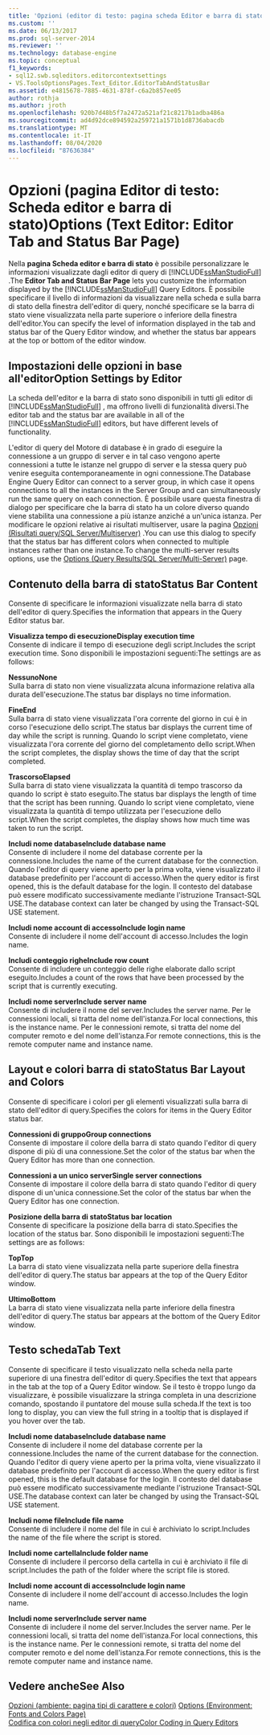 ```yaml
---
title: 'Opzioni (editor di testo: pagina scheda Editor e barra di stato) | Microsoft Docs'
ms.custom: ''
ms.date: 06/13/2017
ms.prod: sql-server-2014
ms.reviewer: ''
ms.technology: database-engine
ms.topic: conceptual
f1_keywords:
- sql12.swb.sqleditors.editorcontextsettings
- VS.ToolsOptionsPages.Text_Editor.EditorTabAndStatusBar
ms.assetid: e4815678-7885-4631-878f-c6a2b857ee05
author: rothja
ms.author: jroth
ms.openlocfilehash: 920b7d48b5f7a2472a521af21c8217b1adba486a
ms.sourcegitcommit: ad4d92dce894592a259721a1571b1d8736abacdb
ms.translationtype: MT
ms.contentlocale: it-IT
ms.lasthandoff: 08/04/2020
ms.locfileid: "87636384"
---
```

# <a name="options-text-editor-editor-tab-and-status-bar-page"></a><span data-ttu-id="07d5d-102">Opzioni (pagina Editor di testo: Scheda editor e barra di stato)</span><span class="sxs-lookup"><span data-stu-id="07d5d-102">Options (Text Editor: Editor Tab and Status Bar Page)</span></span>
  <span data-ttu-id="07d5d-103">Nella **pagina Scheda editor e barra di stato** è possibile personalizzare le informazioni visualizzate dagli editor di query di [!INCLUDE[ssManStudioFull](../includes/ssmanstudiofull-md.md)] .</span><span class="sxs-lookup"><span data-stu-id="07d5d-103">The **Editor Tab and Status Bar Page** lets you customize the information displayed by the [!INCLUDE[ssManStudioFull](../includes/ssmanstudiofull-md.md)] Query Editors.</span></span> <span data-ttu-id="07d5d-104">È possibile specificare il livello di informazioni da visualizzare nella scheda e sulla barra di stato della finestra dell'editor di query, nonché specificare se la barra di stato viene visualizzata nella parte superiore o inferiore della finestra dell'editor.</span><span class="sxs-lookup"><span data-stu-id="07d5d-104">You can specify the level of information displayed in the tab and status bar of the Query Editor window, and whether the status bar appears at the top or bottom of the editor window.</span></span>  
  
## <a name="option-settings-by-editor"></a><span data-ttu-id="07d5d-105">Impostazioni delle opzioni in base all'editor</span><span class="sxs-lookup"><span data-stu-id="07d5d-105">Option Settings by Editor</span></span>  
 <span data-ttu-id="07d5d-106">La scheda dell'editor e la barra di stato sono disponibili in tutti gli editor di [!INCLUDE[ssManStudioFull](../includes/ssmanstudiofull-md.md)] , ma offrono livelli di funzionalità diversi.</span><span class="sxs-lookup"><span data-stu-id="07d5d-106">The editor tab and the status bar are available in all of the [!INCLUDE[ssManStudioFull](../includes/ssmanstudiofull-md.md)] editors, but have different levels of functionality.</span></span>  
  
 <span data-ttu-id="07d5d-107">L'editor di query del Motore di database è in grado di eseguire la connessione a un gruppo di server e in tal caso vengono aperte connessioni a tutte le istanze nel gruppo di server e la stessa query può venire eseguita contemporaneamente in ogni connessione.</span><span class="sxs-lookup"><span data-stu-id="07d5d-107">The Database Engine Query Editor can connect to a server group, in which case it opens connections to all the instances in the Server Group and can simultaneously run the same query on each connection.</span></span> <span data-ttu-id="07d5d-108">È possibile usare questa finestra di dialogo per specificare che la barra di stato ha un colore diverso quando viene stabilita una connessione a più istanze anziché a un'unica istanza. Per modificare le opzioni relative ai risultati multiserver, usare la pagina [Opzioni (Risultati query/SQL Server/Multiserver)](../../2014/database-engine/options-query-results-sql-server-multi-server.md) .</span><span class="sxs-lookup"><span data-stu-id="07d5d-108">You can use this dialog to specify that the status bar has different colors when connected to multiple instances rather than one instance.To change the multi-server results options, use the [Options (Query Results/SQL Server/Multi-Server)](../../2014/database-engine/options-query-results-sql-server-multi-server.md) page.</span></span>  
  
## <a name="status-bar-content"></a><span data-ttu-id="07d5d-109">Contenuto della barra di stato</span><span class="sxs-lookup"><span data-stu-id="07d5d-109">Status Bar Content</span></span>  
 <span data-ttu-id="07d5d-110">Consente di specificare le informazioni visualizzate nella barra di stato dell'editor di query.</span><span class="sxs-lookup"><span data-stu-id="07d5d-110">Specifies the information that appears in the Query Editor status bar.</span></span>  
  
 <span data-ttu-id="07d5d-111">**Visualizza tempo di esecuzione**</span><span class="sxs-lookup"><span data-stu-id="07d5d-111">**Display execution time**</span></span>  
 <span data-ttu-id="07d5d-112">Consente di indicare il tempo di esecuzione degli script.</span><span class="sxs-lookup"><span data-stu-id="07d5d-112">Includes the script execution time.</span></span> <span data-ttu-id="07d5d-113">Sono disponibili le impostazioni seguenti:</span><span class="sxs-lookup"><span data-stu-id="07d5d-113">The settings are as follows:</span></span>  
  
 <span data-ttu-id="07d5d-114">**Nessuno**</span><span class="sxs-lookup"><span data-stu-id="07d5d-114">**None**</span></span>  
 <span data-ttu-id="07d5d-115">Sulla barra di stato non viene visualizzata alcuna informazione relativa alla durata dell'esecuzione.</span><span class="sxs-lookup"><span data-stu-id="07d5d-115">The status bar displays no time information.</span></span>  
  
 <span data-ttu-id="07d5d-116">**Fine**</span><span class="sxs-lookup"><span data-stu-id="07d5d-116">**End**</span></span>  
 <span data-ttu-id="07d5d-117">Sulla barra di stato viene visualizzata l'ora corrente del giorno in cui è in corso l'esecuzione dello script.</span><span class="sxs-lookup"><span data-stu-id="07d5d-117">The status bar displays the current time of day while the script is running.</span></span> <span data-ttu-id="07d5d-118">Quando lo script viene completato, viene visualizzata l'ora corrente del giorno del completamento dello script.</span><span class="sxs-lookup"><span data-stu-id="07d5d-118">When the script completes, the display shows the time of day that the script completed.</span></span>  
  
 <span data-ttu-id="07d5d-119">**Trascorso**</span><span class="sxs-lookup"><span data-stu-id="07d5d-119">**Elapsed**</span></span>  
 <span data-ttu-id="07d5d-120">Sulla barra di stato viene visualizzata la quantità di tempo trascorso da quando lo script è stato eseguito.</span><span class="sxs-lookup"><span data-stu-id="07d5d-120">The status bar displays the length of time that the script has been running.</span></span> <span data-ttu-id="07d5d-121">Quando lo script viene completato, viene visualizzata la quantità di tempo utilizzata per l'esecuzione dello script.</span><span class="sxs-lookup"><span data-stu-id="07d5d-121">When the script completes, the display shows how much time was taken to run the script.</span></span>  
  
 <span data-ttu-id="07d5d-122">**Includi nome database**</span><span class="sxs-lookup"><span data-stu-id="07d5d-122">**Include database name**</span></span>  
 <span data-ttu-id="07d5d-123">Consente di includere il nome del database corrente per la connessione.</span><span class="sxs-lookup"><span data-stu-id="07d5d-123">Includes the name of the current database for the connection.</span></span> <span data-ttu-id="07d5d-124">Quando l'editor di query viene aperto per la prima volta, viene visualizzato il database predefinito per l'account di accesso.</span><span class="sxs-lookup"><span data-stu-id="07d5d-124">When the query editor is first opened, this is the default database for the login.</span></span> <span data-ttu-id="07d5d-125">Il contesto del database può essere modificato successivamente mediante l'istruzione Transact-SQL USE.</span><span class="sxs-lookup"><span data-stu-id="07d5d-125">The database context can later be changed by using the Transact-SQL USE statement.</span></span>  
  
 <span data-ttu-id="07d5d-126">**Includi nome account di accesso**</span><span class="sxs-lookup"><span data-stu-id="07d5d-126">**Include login name**</span></span>  
 <span data-ttu-id="07d5d-127">Consente di includere il nome dell'account di accesso.</span><span class="sxs-lookup"><span data-stu-id="07d5d-127">Includes the login name.</span></span>  
  
 <span data-ttu-id="07d5d-128">**Includi conteggio righe**</span><span class="sxs-lookup"><span data-stu-id="07d5d-128">**Include row count**</span></span>  
 <span data-ttu-id="07d5d-129">Consente di includere un conteggio delle righe elaborate dallo script eseguito.</span><span class="sxs-lookup"><span data-stu-id="07d5d-129">Includes a count of the rows that have been processed by the script that is currently executing.</span></span>  
  
 <span data-ttu-id="07d5d-130">**Includi nome server**</span><span class="sxs-lookup"><span data-stu-id="07d5d-130">**Include server name**</span></span>  
 <span data-ttu-id="07d5d-131">Consente di includere il nome del server.</span><span class="sxs-lookup"><span data-stu-id="07d5d-131">Includes the server name.</span></span> <span data-ttu-id="07d5d-132">Per le connessioni locali, si tratta del nome dell'istanza.</span><span class="sxs-lookup"><span data-stu-id="07d5d-132">For local connections, this is the instance name.</span></span> <span data-ttu-id="07d5d-133">Per le connessioni remote, si tratta del nome del computer remoto e del nome dell'istanza.</span><span class="sxs-lookup"><span data-stu-id="07d5d-133">For remote connections, this is the remote computer name and instance name.</span></span>  
  
## <a name="status-bar-layout-and-colors"></a><span data-ttu-id="07d5d-134">Layout e colori barra di stato</span><span class="sxs-lookup"><span data-stu-id="07d5d-134">Status Bar Layout and Colors</span></span>  
 <span data-ttu-id="07d5d-135">Consente di specificare i colori per gli elementi visualizzati sulla barra di stato dell'editor di query.</span><span class="sxs-lookup"><span data-stu-id="07d5d-135">Specifies the colors for items in the Query Editor status bar.</span></span>  
  
 <span data-ttu-id="07d5d-136">**Connessioni di gruppo**</span><span class="sxs-lookup"><span data-stu-id="07d5d-136">**Group connections**</span></span>  
 <span data-ttu-id="07d5d-137">Consente di impostare il colore della barra di stato quando l'editor di query dispone di più di una connessione.</span><span class="sxs-lookup"><span data-stu-id="07d5d-137">Set the color of the status bar when the Query Editor has more than one connection.</span></span>  
  
 <span data-ttu-id="07d5d-138">**Connessioni a un unico server**</span><span class="sxs-lookup"><span data-stu-id="07d5d-138">**Single server connections**</span></span>  
 <span data-ttu-id="07d5d-139">Consente di impostare il colore della barra di stato quando l'editor di query dispone di un'unica connessione.</span><span class="sxs-lookup"><span data-stu-id="07d5d-139">Set the color of the status bar when the Query Editor has one connection.</span></span>  
  
 <span data-ttu-id="07d5d-140">**Posizione della barra di stato**</span><span class="sxs-lookup"><span data-stu-id="07d5d-140">**Status bar location**</span></span>  
 <span data-ttu-id="07d5d-141">Consente di specificare la posizione della barra di stato.</span><span class="sxs-lookup"><span data-stu-id="07d5d-141">Specifies the location of the status bar.</span></span> <span data-ttu-id="07d5d-142">Sono disponibili le impostazioni seguenti:</span><span class="sxs-lookup"><span data-stu-id="07d5d-142">The settings are as follows:</span></span>  
  
 <span data-ttu-id="07d5d-143">**Top**</span><span class="sxs-lookup"><span data-stu-id="07d5d-143">**Top**</span></span>  
 <span data-ttu-id="07d5d-144">La barra di stato viene visualizzata nella parte superiore della finestra dell'editor di query.</span><span class="sxs-lookup"><span data-stu-id="07d5d-144">The status bar appears at the top of the Query Editor window.</span></span>  
  
 <span data-ttu-id="07d5d-145">**Ultimo**</span><span class="sxs-lookup"><span data-stu-id="07d5d-145">**Bottom**</span></span>  
 <span data-ttu-id="07d5d-146">La barra di stato viene visualizzata nella parte inferiore della finestra dell'editor di query.</span><span class="sxs-lookup"><span data-stu-id="07d5d-146">The status bar appears at the bottom of the Query Editor window.</span></span>  
  
## <a name="tab-text"></a><span data-ttu-id="07d5d-147">Testo scheda</span><span class="sxs-lookup"><span data-stu-id="07d5d-147">Tab Text</span></span>  
 <span data-ttu-id="07d5d-148">Consente di specificare il testo visualizzato nella scheda nella parte superiore di una finestra dell'editor di query.</span><span class="sxs-lookup"><span data-stu-id="07d5d-148">Specifies the text that appears in the tab at the top of a Query Editor window.</span></span> <span data-ttu-id="07d5d-149">Se il testo è troppo lungo da visualizzare, è possibile visualizzare la stringa completa in una descrizione comando, spostando il puntatore del mouse sulla scheda.</span><span class="sxs-lookup"><span data-stu-id="07d5d-149">If the text is too long to display, you can view the full string in a tooltip that is displayed if you hover over the tab.</span></span>  
  
 <span data-ttu-id="07d5d-150">**Includi nome database**</span><span class="sxs-lookup"><span data-stu-id="07d5d-150">**Include database name**</span></span>  
 <span data-ttu-id="07d5d-151">Consente di includere il nome del database corrente per la connessione.</span><span class="sxs-lookup"><span data-stu-id="07d5d-151">Includes the name of the current database for the connection.</span></span> <span data-ttu-id="07d5d-152">Quando l'editor di query viene aperto per la prima volta, viene visualizzato il database predefinito per l'account di accesso.</span><span class="sxs-lookup"><span data-stu-id="07d5d-152">When the query editor is first opened, this is the default database for the login.</span></span> <span data-ttu-id="07d5d-153">Il contesto del database può essere modificato successivamente mediante l'istruzione Transact-SQL USE.</span><span class="sxs-lookup"><span data-stu-id="07d5d-153">The database context can later be changed by using the Transact-SQL USE statement.</span></span>  
  
 <span data-ttu-id="07d5d-154">**Includi nome file**</span><span class="sxs-lookup"><span data-stu-id="07d5d-154">**Include file name**</span></span>  
 <span data-ttu-id="07d5d-155">Consente di includere il nome del file in cui è archiviato lo script.</span><span class="sxs-lookup"><span data-stu-id="07d5d-155">Includes the name of the file where the script is stored.</span></span>  
  
 <span data-ttu-id="07d5d-156">**Includi nome cartella**</span><span class="sxs-lookup"><span data-stu-id="07d5d-156">**Include folder name**</span></span>  
 <span data-ttu-id="07d5d-157">Consente di includere il percorso della cartella in cui è archiviato il file di script.</span><span class="sxs-lookup"><span data-stu-id="07d5d-157">Includes the path of the folder where the script file is stored.</span></span>  
  
 <span data-ttu-id="07d5d-158">**Includi nome account di accesso**</span><span class="sxs-lookup"><span data-stu-id="07d5d-158">**Include login name**</span></span>  
 <span data-ttu-id="07d5d-159">Consente di includere il nome dell'account di accesso.</span><span class="sxs-lookup"><span data-stu-id="07d5d-159">Includes the login name.</span></span>  
  
 <span data-ttu-id="07d5d-160">**Includi nome server**</span><span class="sxs-lookup"><span data-stu-id="07d5d-160">**Include server name**</span></span>  
 <span data-ttu-id="07d5d-161">Consente di includere il nome del server.</span><span class="sxs-lookup"><span data-stu-id="07d5d-161">Includes the server name.</span></span> <span data-ttu-id="07d5d-162">Per le connessioni locali, si tratta del nome dell'istanza.</span><span class="sxs-lookup"><span data-stu-id="07d5d-162">For local connections, this is the instance name.</span></span> <span data-ttu-id="07d5d-163">Per le connessioni remote, si tratta del nome del computer remoto e del nome dell'istanza.</span><span class="sxs-lookup"><span data-stu-id="07d5d-163">For remote connections, this is the remote computer name and instance name.</span></span>  
  
## <a name="see-also"></a><span data-ttu-id="07d5d-164">Vedere anche</span><span class="sxs-lookup"><span data-stu-id="07d5d-164">See Also</span></span>  
 <span data-ttu-id="07d5d-165">[Opzioni &#40;ambiente: pagina tipi di carattere e colori&#41;](../ssms/menu-help/options-environment-fonts-and-colors-page.md) </span><span class="sxs-lookup"><span data-stu-id="07d5d-165">[Options &#40;Environment: Fonts and Colors Page&#41;](../ssms/menu-help/options-environment-fonts-and-colors-page.md) </span></span>  
 [<span data-ttu-id="07d5d-166">Codifica con colori negli editor di query</span><span class="sxs-lookup"><span data-stu-id="07d5d-166">Color Coding in Query Editors</span></span>](../relational-databases/scripting/color-coding-in-query-editors.md)  
  
  
